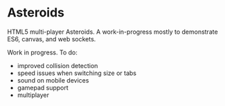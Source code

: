 # Asteroids

HTML5 multi-player Asteroids. A work-in-progress mostly to demonstrate ES6, canvas, and web sockets.

Work in progress. To do:

* improved collision detection
* speed issues when switching size or tabs
* sound on mobile devices
* gamepad support
* multiplayer
